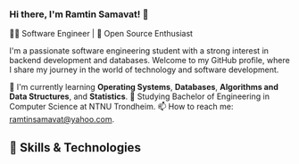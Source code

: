 ### Hi there, I'm Ramtin Samavat! 👋

👨‍💻 Software Engineer | 🚀 Open Source Enthusiast

I'm a passionate software engineering student with a strong interest in backend development and databases.
Welcome to my GitHub profile, where I share my journey in the world of technology and software development.

🌱 I'm currently learning **Operating Systems**, **Databases**, **Algorithms and Data Structures**, and **Statistics**.
🔭 Studying Bachelor of Engineering in Computer Science at NTNU Trondheim.
📫 How to reach me: ramtinsamavat@yahoo.com.

## 🔧 Skills & Technologies

